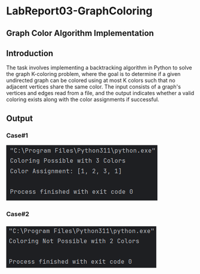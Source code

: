 <h1>LabReport03-GraphColoring</h1>  
<h2>Graph Color Algorithm Implementation</h2>
    
<h2>Introduction</h2>
<p>The task involves implementing a backtracking algorithm in Python to solve the graph K-coloring problem, where the goal is to determine if a given undirected graph can be colored using at most K colors such that no adjacent vertices share the same color. The input consists of a graph's vertices and edges read from a file, and the output indicates whether a valid coloring exists along with the color assignments if successful.</p>
    
<h2>Output</h2>
<h3>Case#1</h3>
<p><img src="./case1output.png"></p>
<h3>Case#2<h3>
<p><img src="./case2 output.png"></p>
